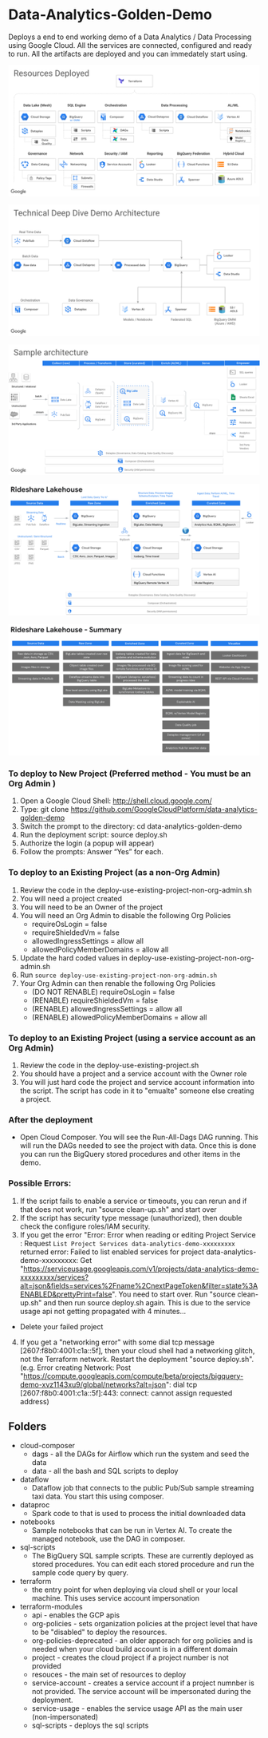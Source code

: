 # Data-Analytics-Golden-Demo
Deploys a end to end working demo of a Data Analytics / Data Processing using Google Cloud.  All the services are connected, configured and ready to run.  All the artifacts are deployed and you can immedately start using.


![alt tag](./images/Architecture-Diagram.png)

![alt tag](./images/Technical-Architecture.png)

![alt tag](./images/Sample-Architecture.png)

![alt tag](./images/Rideshare-Analytics-Lakehouse-Architecture.png)

![alt tag](./images/Rideshare-Analytics-Lakehouse-Summary.png)



### To deploy to New Project (Preferred method - You must be an Org Admin )
1. Open a Google Cloud Shell: http://shell.cloud.google.com/ 
2. Type: git clone https://github.com/GoogleCloudPlatform/data-analytics-golden-demo
3. Switch the prompt to the directory: cd data-analytics-golden-demo
4. Run the deployment script: source deploy.sh  
5. Authorize the login (a popup will appear)
6. Follow the prompts: Answer “Yes” for each.


### To deploy to an Existing Project (as a non-Org Admin)
1. Review the code in the deploy-use-existing-project-non-org-admin.sh
2. You will need a project created
3. You will need to be an Owner of the project
3. You will need an Org Admin to disable the following Org Policies
   - requireOsLogin = false
   - requireShieldedVm = false
   - allowedIngressSettings = allow all
   - allowedPolicyMemberDomains = allow all
4. Update the hard coded values in deploy-use-existing-project-non-org-admin.sh
5. Run ```source deploy-use-existing-project-non-org-admin.sh```
6. Your Org Admin can then renable the following Org Policies
   - (DO NOT RENABLE) requireOsLogin = false
   - (RENABLE) requireShieldedVm = false
   - (RENABLE) allowedIngressSettings = allow all
   - (RENABLE) allowedPolicyMemberDomains = allow all


### To deploy to an Existing Project (using a service account as an Org Admin)
1. Review the code in the deploy-use-existing-project.sh
2. You should have a project and a service account with the Owner role
3. You will just hard code the project and service account information into the script.  The script has code in it to "emualte" someone else creating a project.  


### After the deployment
- Open Cloud Composer.  You will see the Run-All-Dags DAG running.  This will run the DAGs needed to see the project with data.  Once this is done you can run the BigQuery stored procedures and other items in the demo.


### Possible Errors:
1. If the script fails to enable a service or timeouts, you can rerun and if that does not work, run "source clean-up.sh" and start over
2. If the script has security type message (unauthorized), then double check the configure roles/IAM security.
3. If you get the error "Error: Error when reading or editing Project Service : Request `List Project Services data-analytics-demo-xxxxxxxxx` returned error: Failed to list enabled services for project data-analytics-demo-xxxxxxxxx: Get "https://serviceusage.googleapis.com/v1/projects/data-analytics-demo-xxxxxxxxx/services?alt=json&fields=services%2Fname%2CnextPageToken&filter=state%3AENABLED&prettyPrint=false".  You need to start over.  Run "source clean-up.sh" and then run source deploy.sh again.  This is due to the service usage api not getting propagated with 4 minutes...
  - Delete your failed project
4. If you get a "networking error" with some dial tcp message [2607:f8b0:4001:c1a::5f], then your cloud shell had a networking glitch, not the Terraform network.  Restart the deployment "source deploy.sh". (e.g. Error creating Network: Post "https://compute.googleapis.com/compute/beta/projects/bigquery-demo-xvz1143xu9/global/networks?alt=json": dial tcp [2607:f8b0:4001:c1a::5f]:443: connect: cannot assign requested address)



## Folders
- cloud-composer
  - dags - all the DAGs for Airflow which run the system and seed the data
  - data - all the bash and SQL scripts to deploy
- dataflow
  - Dataflow job that connects to the public Pub/Sub sample streaming taxi data.  You start this using composer.
- dataproc
  - Spark code to that is used to process the initial downloaded data
- notebooks
  - Sample notebooks that can be run in Vertex AI.  To create the managed notebook, use the DAG in composer.
- sql-scripts
  - The BigQuery SQL sample scripts. These are currently deployed as stored procedures.  You can edit each stored procedure and run the sample code query by query.
- terraform
  - the entry point for when deploying via cloud shell or your local machine.  This uses service account impersonation
- terraform-modules
  - api - enables the GCP apis
  - org-policies - sets organization policies at the project level that have to be "disabled" to deploy the resources.
  - org-policies-deprecated - an older apporach for org policies and is needed when your cloud build account is in a different domain
  - project - creates the cloud project if a project number is not provided
  - resouces - the main set of resources to deploy
  - service-account - creates a service account if a project numnber is not provided.  The service account will be impersonated during the deployment.
  - service-usage - enables the service usage API as the main user (non-impersonated)
  - sql-scripts - deploys the sql scripts
